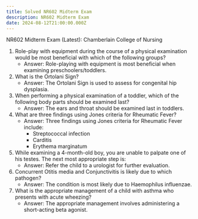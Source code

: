 ```yaml
---
title: Solved NR602 Midterm Exam
description: NR602 Midterm Exam
date: 2024-08-12T21:00:00.000Z
---
```


NR602 Midterm Exam (Latest): Chamberlain College of Nursing

1. Role-play with equipment during the course of a physical examination would be most beneficial with which of the following groups?
   * Answer: Role-playing with equipment is most beneficial when examining preschoolers/toddlers.
2. What is the Ortolani Sign?
   * Answer: The Ortolani Sign is used to assess for congenital hip dysplasia.
3. When performing a physical examination of a toddler, which of the following body parts should be examined last?
   * Answer: The ears and throat should be examined last in toddlers.
4. What are three findings using Jones criteria for Rheumatic Fever?
   * Answer: Three findings using Jones criteria for Rheumatic Fever include:
     * Streptococcal infection
     * Carditis
     * Erythema marginatum
5. While examining a 4-month-old boy, you are unable to palpate one of his testes. The next most appropriate step is:
   * Answer: Refer the child to a urologist for further evaluation.
6. Concurrent Otitis media and Conjunctivitis is likely due to which pathogen?
   * Answer: The condition is most likely due to Haemophilus influenzae.
7. What is the appropriate management of a child with asthma who presents with acute wheezing?
   * Answer: The appropriate management involves administering a short-acting beta agonist.
